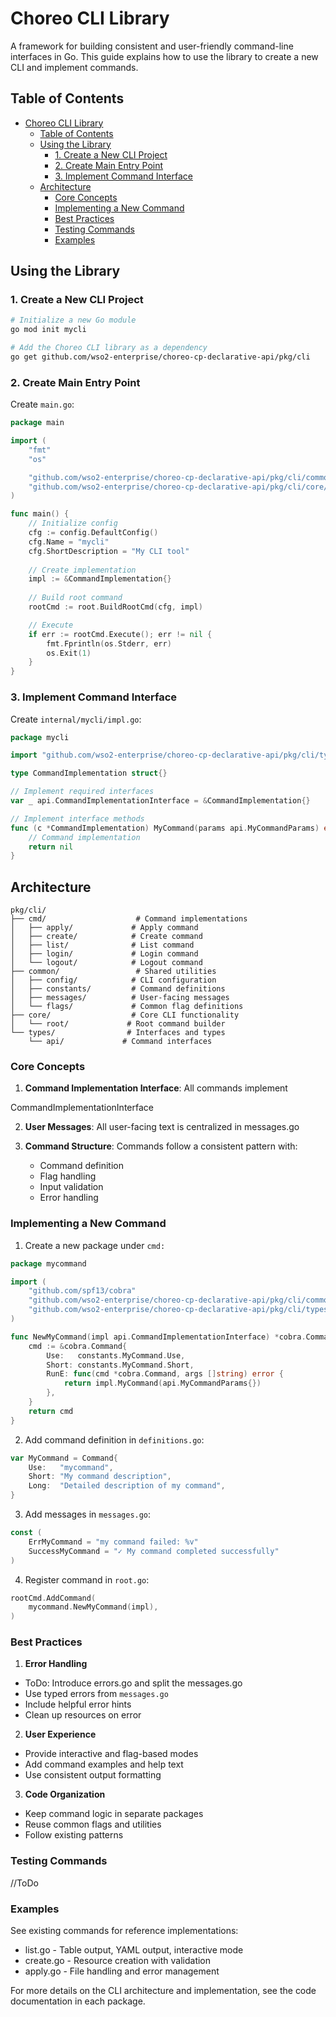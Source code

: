 # Choreo CLI Library

A framework for building consistent and user-friendly command-line interfaces in Go. This guide explains how to use the library to create a new CLI and implement commands.

## Table of Contents
- [Choreo CLI Library](#choreo-cli-library)
    - [Table of Contents](#table-of-contents)
    - [Using the Library](#using-the-library)
        - [1. Create a New CLI Project](#1-create-a-new-cli-project)
        - [2. Create Main Entry Point](#2-create-main-entry-point)
        - [3. Implement Command Interface](#3-implement-command-interface)
    - [Architecture](#architecture)
        - [Core Concepts](#core-concepts)
        - [Implementing a New Command](#implementing-a-new-command)
        - [Best Practices](#best-practices)
        - [Testing Commands](#testing-commands)
        - [Examples](#examples)

## Using the Library

### 1. Create a New CLI Project

```bash
# Initialize a new Go module
go mod init mycli

# Add the Choreo CLI library as a dependency
go get github.com/wso2-enterprise/choreo-cp-declarative-api/pkg/cli
```

### 2. Create Main Entry Point
Create ```main.go```:

```go
package main

import (
    "fmt"
    "os"

    "github.com/wso2-enterprise/choreo-cp-declarative-api/pkg/cli/common/config"
    "github.com/wso2-enterprise/choreo-cp-declarative-api/pkg/cli/core/root"
)

func main() {
    // Initialize config
    cfg := config.DefaultConfig()
    cfg.Name = "mycli"
    cfg.ShortDescription = "My CLI tool"
    
    // Create implementation
    impl := &CommandImplementation{}
    
    // Build root command
    rootCmd := root.BuildRootCmd(cfg, impl)

    // Execute
    if err := rootCmd.Execute(); err != nil {
        fmt.Fprintln(os.Stderr, err)
        os.Exit(1)
    }
}
```

### 3. Implement Command Interface
Create ```internal/mycli/impl.go```:

```go
package mycli

import "github.com/wso2-enterprise/choreo-cp-declarative-api/pkg/cli/types/api"

type CommandImplementation struct{}

// Implement required interfaces
var _ api.CommandImplementationInterface = &CommandImplementation{}

// Implement interface methods
func (c *CommandImplementation) MyCommand(params api.MyCommandParams) error {
    // Command implementation
    return nil
}
```

## Architecture

```
pkg/cli/
├── cmd/                    # Command implementations
│   ├── apply/             # Apply command 
│   ├── create/            # Create command
│   ├── list/              # List command
│   ├── login/             # Login command
│   └── logout/            # Logout command
├── common/                 # Shared utilities
│   ├── config/            # CLI configuration
│   ├── constants/         # Command definitions
│   ├── messages/          # User-facing messages
│   └── flags/             # Common flag definitions
├── core/                  # Core CLI functionality
│   └── root/             # Root command builder
└── types/                # Interfaces and types
    └── api/             # Command interfaces
```

### Core Concepts

1. **Command Implementation Interface**: All commands implement 

CommandImplementationInterface



2. **User Messages**: All user-facing text is centralized in messages.go

3. **Command Structure**: Commands follow a consistent pattern with:
   - Command definition
   - Flag handling
   - Input validation
   - Error handling

### Implementing a New Command

1. Create a new package under ```cmd:```

```go
package mycommand

import (
    "github.com/spf13/cobra"
    "github.com/wso2-enterprise/choreo-cp-declarative-api/pkg/cli/common/constants"
    "github.com/wso2-enterprise/choreo-cp-declarative-api/pkg/cli/types/api"
)

func NewMyCommand(impl api.CommandImplementationInterface) *cobra.Command {
    cmd := &cobra.Command{
        Use:   constants.MyCommand.Use,
        Short: constants.MyCommand.Short,
        RunE: func(cmd *cobra.Command, args []string) error {
            return impl.MyCommand(api.MyCommandParams{})
        },
    }
    return cmd
}
```

2. Add command definition in ```definitions.go```:

```go
var MyCommand = Command{
    Use:   "mycommand",
    Short: "My command description",
    Long:  "Detailed description of my command",
}
```

3. Add messages in ```messages.go```:

```go
const (
    ErrMyCommand = "my command failed: %v"
    SuccessMyCommand = "✓ My command completed successfully"
)
```

4. Register command in ```root.go```:

```go
rootCmd.AddCommand(
    mycommand.NewMyCommand(impl),
)
```

### Best Practices

1. **Error Handling**
- ToDo: Introduce errors.go and split the messages.go
- Use typed errors from ```messages.go```
- Include helpful error hints
- Clean up resources on error

2. **User Experience**
- Provide interactive and flag-based modes
- Add command examples and help text
- Use consistent output formatting

3. **Code Organization**
- Keep command logic in separate packages
- Reuse common flags and utilities
- Follow existing patterns

### Testing Commands

//ToDo

### Examples

See existing commands for reference implementations:
- list.go - Table output, YAML output, interactive mode
- create.go - Resource creation with validation
- apply.go - File handling and error management

For more details on the CLI architecture and implementation, see the code documentation in each package.